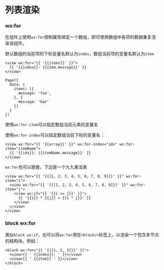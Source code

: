 # 列表渲染

### wx:for

在组件上使用`wx:for`控制属性绑定一个数组，即可使用数组中各项的数据重复渲染该组件。

默认数组的当前项的下标变量名默认为`index`，数组当前项的变量名默认为`item`

```
<view wx:for="{{ '{{items}}' }}">
  {{ '{{index}}: {{item.message}}' }}
</view>
```

```
Page({
  data: {
    items: [{
      message: 'foo',
    }, {
      message: 'bar'
    }]
  }
})
```

使用`wx:for-item`可以指定数组当前元素的变量名

使用`wx:for-index`可以指定数组当前下标的变量名：

```
<view wx:for="{{ '{{array}}' }}" wx:for-index="idx" wx:for-item="itemName">
  {{ '{{idx}}: {{itemName.message}}' }}
</view>
```

`wx:for`也可以嵌套，下边是一个九九乘法表

```
<view wx:for="{{ '{{[1, 2, 3, 4, 5, 6, 7, 8, 9]}}' }}" wx:for-item="i">
  <view wx:for="{{ '{{[1, 2, 3, 4, 5, 6, 7, 8, 9]}}' }}" wx:for-item="j">
    <view wx:if="{{ '{{i <= j}}' }}">
      {{ '{{i}} * {{j}} = {{i * j}}' }}
    </view>
  </view>
</view>
```

### block wx:for

类似`block wx:if`，也可以将`wx:for`用在`<block/>`标签上，以渲染一个包含多节点的结构块。例如：

```
<block wx:for="{{ '{{[1, 2, 3]}}' }}">
  <view>{{ ' {{index}}: ' }}</view>
  <view>{{ ' {{item}} ' }}</view>
</block>
```

